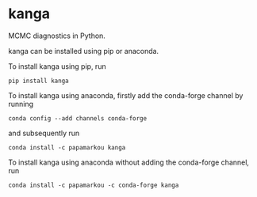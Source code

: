 # kanga

MCMC diagnostics in Python.

kanga can be installed using pip or anaconda.

To install kanga using pip, run
```
pip install kanga
```

To install kanga using anaconda, firstly add the conda-forge channel by running
```
conda config --add channels conda-forge
```
and subsequently run
```
conda install -c papamarkou kanga
```
To install kanga using anaconda without adding the conda-forge channel, run
```
conda install -c papamarkou -c conda-forge kanga
```
